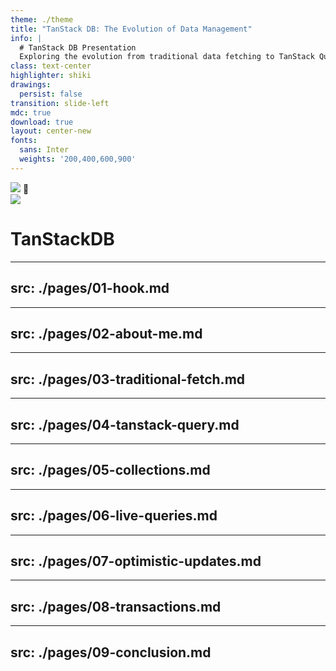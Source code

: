 ```yaml
---
theme: ./theme
title: "TanStack DB: The Evolution of Data Management"
info: |
  # TanStack DB Presentation
  Exploring the evolution from traditional data fetching to TanStack Query to TanStack DB
class: text-center
highlighter: shiki
drawings:
  persist: false
transition: slide-left
mdc: true
download: true
layout: center-new
fonts:
  sans: Inter
  weights: '200,400,600,900'
---
```


<div class="flex items-center gap-16">
  <img src="/assets/vue-logo.svg" class="w-38" />
  <span class="text-[60px]">💚</span>
  <div class="flex flex-col items-center gap-3">
    <img src="/assets/tanstack-logo.png" class="w-28" />
    <h1 class="font-black flex gap-x-2 gap-y-0 items-center text-5xl uppercase flex-wrap justify-center leading-none color-gray-900"><span>TanStack</span><span class="text-orange-500">DB</span></h1>
  </div>
</div>

---
src: ./pages/01-hook.md
---

---
src: ./pages/02-about-me.md
---

---
src: ./pages/03-traditional-fetch.md
---

---
src: ./pages/04-tanstack-query.md
---

---
src: ./pages/05-collections.md
---

---
src: ./pages/06-live-queries.md
---

---
src: ./pages/07-optimistic-updates.md
---

---
src: ./pages/08-transactions.md
---

---
src: ./pages/09-conclusion.md
---
